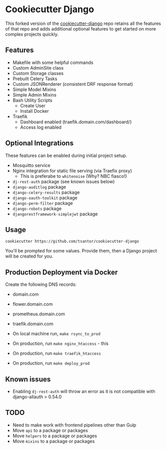 # Cookiecutter Django

This forked version of the [cookiecutter-django](https://github.com/cookiecutter/cookiecutter-django) repo retains all the features of that repo and adds additional optional features to get started on more complex projects quickly.

## Features
- Makefile with some helpful commands
- Custom AdminSite class
- Custom Storage classes
- Prebuilt Celery Tasks
- Custom JSONRenderer (consistent DRF response format)
- Simple Model Mixins
- Simple Admin Mixins
- Bash Utility Scripts
  - Create User
  - Install Docker
- Traefik
  - Dashboard enabled (traefik.domain.com/dashboard/)
  - Access log enabled


## Optional Integrations
These features can be enabled during initial project setup.
- Mosquitto service
- Nginx integration for static file serving (via Traefix proxy)
  - This is preferabe to `whitenoise` (Why? NBC fiasco!)
- `dj-rest-auth` package (see known issues below)
- `django-auditlog` package
- `django-celery-results` package
- `django-oauth-toolkit` package
- `django-perm-filter` package
- `django-robots` package
- `djangorestframework-simplejwt` package
<!-- - `django-spaday` package -->


## Usage
```
cookiecutter https://github.com/tsantor/cookiecutter-django
```
You'll be prompted for some values. Provide them, then a Django project will be created for you.

## Production Deployment via Docker

Create the following DNS records:

- domain.com
- flower.domain.com
- prometheus.domain.com
- traefik.domain.com


- On local machine run, `make rsync_to_prod`
- On production, run `make nginx_htaccess` - this
- On production, run `make traefik_htaccess`
- On production, run `make deploy_prod`


## Known issues
- Enabling `dj-rest-auth` will throw an error as it is not compatible with django-allauth > 0.54.0

## TODO
- Need to make work with frontend pipelines other than Gulp
- Move `api` to a package or packages
- Move `helpers` to a package or packages
- Move `mixins` to a package or packages
